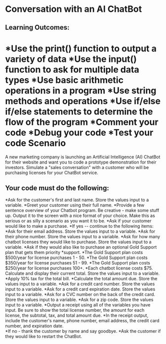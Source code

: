 Conversation with an AI ChatBot
================================
Learning Outcomes:
------------------

*Use the print() function to output a variety of data
*Use the input() function to ask for multiple data types
*Use basic arithmetic operations in a program
*Use string methods and operations 
*Use if/else if/else statements to determine the flow of the program
*Comment your code
*Debug your code
*Test your code
Scenario
========

A new marketing company is launching an Artificial Intelligence (AI) ChatBot for their website and want you to code a prototype demonstration for their investors. Simulate a "sales conversation" with a customer who will be purchasing licenses for your ChatBot service.

Your code must do the following:
--------------------------------

*Ask for the customer's first and last name. Store the values input to a variable.
*Greet your customer using their full name.
*Provide a few sentence overview of your Chatbot program. Be creative - make some stuff up. Output it to the screen with a nice format of your choice. Make this as serious or as silly a scenario as you want it to be. 
*Ask if your customer would like to make a purchase.
*If yes -- continue to the following items:
*Ask for their email address. Store the values input to a variable.
*Ask for their phone number.  Store the values input to a variable.
*Ask for how many chatbot licenses they would like to purchase. Store the values input to a variable.
*Ask if they would also like to purchase an optional Gold Support plan that gets them priority *support. 
*The Gold Support plan costs $500/year for license purchases 1 - 50.
*The Gold Support plan costs $350/year for license purchases 51 - 99.
*The Gold Support plan costs $250/year for license purchases 100+.
*Each chatbot license costs $75. Calculate and display their current total.  Store the values input to a variable.
*Apply 10% tax for the total bill. 
*Calculate the total amount due. Store the values input to a variable.
*Ask for a credit card number.  Store the values input to a variable.
*Ask for a credit card expiration date. Store the values input to a variable.
*Ask for a CVC number on the back of the credit card.  Store the values input to a variable.
*Ask for a zip code. Store the values input to a variable.
*Output a receipt using all of the variables you have input. Be sure to show the total license number, the amount for each license, the subtotal, tax, and total amount due. 
*In the receipt output, include the customer's name, phone number, email address, the credit card number, and expiration date.  
*If no - thank the customer by name and say goodbye. 
*Ask the customer if they would like to restart the ChatBot.